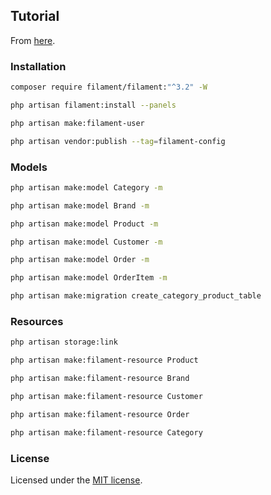 ## Tutorial

From [here](https://youtube.com/playlist?list=PLFHz2csJcgk_M6tg-f589Myy-lbLyACKi&si=1bw1MgG9Mpk2sjSA).

### Installation

```bash
composer require filament/filament:"^3.2" -W
 ```
 
```bash
php artisan filament:install --panels
```
 
```bash
php artisan make:filament-user
```
 
```bash
php artisan vendor:publish --tag=filament-config
```

### Models
 
```bash
php artisan make:model Category -m
```
 
```bash
php artisan make:model Brand -m
```
 
```bash
php artisan make:model Product -m
```
 
```bash
php artisan make:model Customer -m
```
 
```bash
php artisan make:model Order -m
```
 
```bash
php artisan make:model OrderItem -m
```
 
```bash
php artisan make:migration create_category_product_table
```
 
### Resources

```bash
php artisan storage:link
```

```bash
php artisan make:filament-resource Product
```

```bash
php artisan make:filament-resource Brand
```

```bash
php artisan make:filament-resource Customer
```

```bash
php artisan make:filament-resource Order
```

```bash
php artisan make:filament-resource Category
```

### License

Licensed under the [MIT license](https://opensource.org/licenses/MIT).
